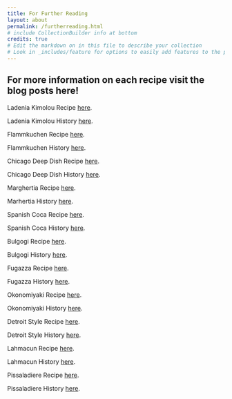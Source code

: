 ```yaml
---
title: For Further Reading
layout: about
permalink: /furtherreading.html
# include CollectionBuilder info at bottom
credits: true
# Edit the markdown on in this file to describe your collection
# Look in _includes/feature for options to easily add features to the page
---
```



## For more information on each recipe visit the blog posts here!


Ladenia Kimolou Recipe [here](https://www.dimitrasdishes.com/ladenia-kimolou-ancient-greek-pizza/#mv-creation-665-jtr).

Ladenia Kimolou History [here](http://www.thehomepizzeria.com/history-of-pizza/).

Flammkuchen Recipe [here](https://hilarymakes.com/2011/10/11/kicking-off-my-self-taught-german-lessons-with-a-french-german-flammkuchen/).

Flammkuchen History [here](https://theculturetrip.com/europe/germany/articles/a-brief-history-of-flammkuchen-germanys-pizza/).

Chicago Deep Dish Recipe [here](https://www.delicious.com.au/recipes/deep-pan-pizza/d9f6f8de-96a3-4d63-b7d3-0f4c50324262?current_section=recipes).

Chicago Deep Dish History [here](https://www.bbc.com/travel/article/20131023-the-deep-rooted-history-of-chicagos-deep-dish-pizza).

Marghertia Recipe [here](https://www.acouplecooks.com/margherita-pizza-recipe/).

Marhertia History [here](https://web.archive.org/web/20121219074528/http://www.tobetravelagent.com/history-of-pizza-margherita-recipe/).

Spanish Coca Recipe [here](https://spanishsabores.com/catalan-coca-recipe-delicious-homemade-flatbread/").

Spanish Coca History [here](https://theculturetrip.com/europe/spain/articles/everything-you-need-to-know-about-the-catalan-coca/).

Bulgogi Recipe [here](https://mykoreankitchen.com/bulgogi-pizza/).

Bulgogi History [here](https://thepizzaheaven.com/all-about-korean-pizza/).

Fugazza Recipe [here](https://www.thespruceeats.com/fugazza-argentinian-style-focaccia-3029456).

Fugazza History [here](https://multiculturalcookingnetwork.wordpress.com/2020/10/29/about-fugazza-con-queso/).

Okonomiyaki Recipe [here](https://thejapantry.com/okonomiyaki/).

Okonomiyaki History [here](https://foodicles.com/okonomiyaki-history/).

Detroit Style Recipe [here](https://www.seriouseats.com/detroit-style-pizza-recipe).

Detroit Style History [here](https://www.michigan.org/article/trip-idea/history-of-detroit-style-pizza-where-to-find-it).

Lahmacun Recipe [here](https://www.themediterraneandish.com/easy-turkish-lahmacun-recipe/).

Lahmacun History [here](https://www.dishesorigins.com/lahmacun/).

Pissaladiere Recipe [here](https://www.epicurious.com/recipes/food/views/pissaladiere-105654).

Pissaladiere History [here](https://www.196flavors.com/france-pissaladiere/).
